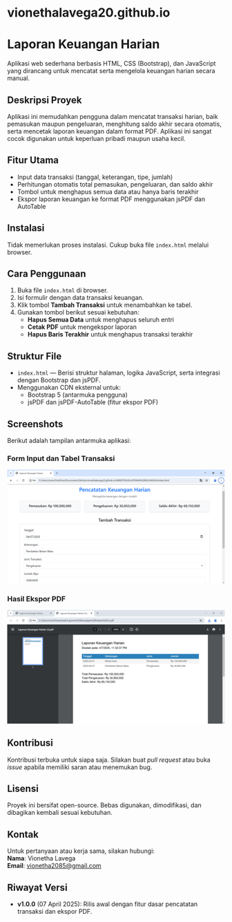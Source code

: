 # vionethalavega20.github.io

# Laporan Keuangan Harian

Aplikasi web sederhana berbasis HTML, CSS (Bootstrap), dan JavaScript yang dirancang untuk mencatat serta mengelola keuangan harian secara manual.

## Deskripsi Proyek

Aplikasi ini memudahkan pengguna dalam mencatat transaksi harian, baik pemasukan maupun pengeluaran, menghitung saldo akhir secara otomatis, serta mencetak laporan keuangan dalam format PDF. Aplikasi ini sangat cocok digunakan untuk keperluan pribadi maupun usaha kecil.

## Fitur Utama

- Input data transaksi (tanggal, keterangan, tipe, jumlah)  
- Perhitungan otomatis total pemasukan, pengeluaran, dan saldo akhir  
- Tombol untuk menghapus semua data atau hanya baris terakhir  
- Ekspor laporan keuangan ke format PDF menggunakan jsPDF dan AutoTable  

## Instalasi

Tidak memerlukan proses instalasi. Cukup buka file `index.html` melalui browser.

## Cara Penggunaan

1. Buka file `index.html` di browser.  
2. Isi formulir dengan data transaksi keuangan.  
3. Klik tombol **Tambah Transaksi** untuk menambahkan ke tabel.  
4. Gunakan tombol berikut sesuai kebutuhan:
   - **Hapus Semua Data** untuk menghapus seluruh entri  
   - **Cetak PDF** untuk mengekspor laporan  
   - **Hapus Baris Terakhir** untuk menghapus transaksi terakhir  

## Struktur File

- `index.html` — Berisi struktur halaman, logika JavaScript, serta integrasi dengan Bootstrap dan jsPDF.  
- Menggunakan CDN eksternal untuk:
  - Bootstrap 5 (antarmuka pengguna)  
  - jsPDF dan jsPDF-AutoTable (fitur ekspor PDF)  

## Screenshots

Berikut adalah tampilan antarmuka aplikasi:

### Form Input dan Tabel Transaksi
![Screenshot Form Input dan Tabel Transaksi](screenshots/form1.png)

### Hasil Ekspor PDF
![Screenshot PDF Ekspor](screenshots/hasilpdf.png)


## Kontribusi

Kontribusi terbuka untuk siapa saja. Silakan buat *pull request* atau buka *issue* apabila memiliki saran atau menemukan bug.

## Lisensi

Proyek ini bersifat open-source. Bebas digunakan, dimodifikasi, dan dibagikan kembali sesuai kebutuhan.

## Kontak

Untuk pertanyaan atau kerja sama, silakan hubungi:  
**Nama**: Vionetha Lavega  
**Email**: vionetha2085@gmail.com

## Riwayat Versi

- **v1.0.0** (07 April 2025): Rilis awal dengan fitur dasar pencatatan transaksi dan ekspor PDF.
